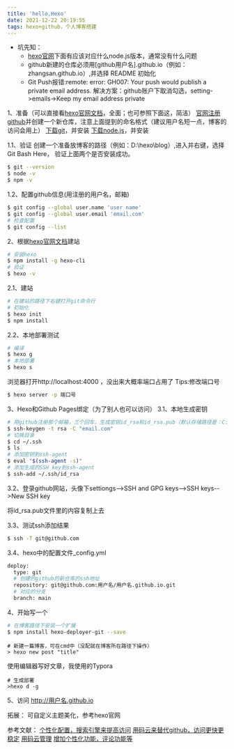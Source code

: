 ```yaml
---
title: 'hello,Hexo'
date: 2021-12-22 20:19:55
tags: hexo+github，个人博客搭建
---
```


- 坑先知： 
	- [hexo官网](https://hexo.io/zh-cn/docs/)下面有应该对应什么node.js版本，通常没有什么问题
	- github新建的仓库必须用[github用户名].github.io（例如：zhangsan.github.io）,并选择 README 初始化
	- Git Push报错:remote: error: GH007: Your push would publish a private email address. 解决方案：github账户下取消勾选，setting->emails->Keep my email address private

1、准备（可以直接看[hexo官网文档](https://hexo.io/zh-cn/docs/)，全面；也可参照下面这，简洁）
[官网注册github](https://github.com/)并创建一个新仓库，注意上面提到的命名格式（建议用户名短一点，博客的访问会用上）
[下载git](https://git-scm.com/)，并安装
[下载node.js](https://nodejs.org/en/download/)，并安装

1.1、验证
创建一个准备放博客的路径（例如：D:\hexo\blog）,进入并右键，选择Git Bash Here，
验证上面两个是否安装成功。
```bash
$ git --version
$ node -v
$ npm -v
```
1.2、配置github信息(用注册的用户名，邮箱)
```bash
$ git config --global user.name 'user name'
$ git config --global user.email 'email.com'
# 检查配置
$ git config --list
```

2、根据[hexo官网文档](https://hexo.io/zh-cn/docs/)建站

```bash
# 安装hexo
$ npm install -g hexo-cli
# 验证
$ hexo -v
```
2.1、建站
```bash
# 在建站的路径下右键打开git命令行
# 初始化
$ hexo init
$ npm install
```
2.2、本地部署测试
```bash
# 编译
$ hexo g
# 本地部署
$ hexo s
```
浏览器打开http://localhost:4000 ，没出来大概率端口占用了
Tips:修改端口号
```bash
$ hexo server -p 端口号
```

3、Hexo和Github Pages绑定（为了别人也可以访问）
3.1、本地生成密钥
```bash
# 用github注册那个邮箱，三个回车，生成密钥id_rsa和id_rsa.pub（默认存储路径是：C:\Users\Administrator\.ssh）
$ ssh-keygen -t rsa -C "email.com"
# 切换目录
$ cd ~/.ssh
$ ls
# 添加密钥到ssh-agent
$ eval "$(ssh-agent -s)"
# 添加生成的SSH key到ssh-agent
$ ssh-add ~/.ssh/id_rsa
```
3.2、登录github网站，头像下settiongs-->SSH and GPG keys-->SSH keys-->New SSH key

将id_rsa.pub文件里的内容复制上去

3.3、测试ssh添加结果
```bash
$ ssh -T git@github.com
```

3.4、hexo中的配置文件_config.yml
```bash
deploy:
  type: git
  # 创建的github的新仓库的ssh地址
  repository: git@github.com:用户名/用户名.github.io.git
  # 对应的分支
  branch: main
```

4、开始写一个
```bash
# 在博客路径下安装一个扩展
$ npm install hexo-deployer-git --save
```

```shell
# 新建一篇博客，可在cmd中（没配就在博客所在路径下操作）
> hexo new post "title"
```

使用编辑器写好文章，我使用的Typora
```shell
# 生成部署
>hexo d -g
```
5、访问
http://用户名.github.io

拓展：
可自定义主题美化，参考hexo官网

参考文献：
[个性化配置，搜索引擎来提高访问](https://www.cnblogs.com/quellanan/p/11613109.html)
[用码云来替代github，访问更快更稳定](https://blog.csdn.net/u012294515/article/details/83045860)
[用码云管理](https://blog.csdn.net/qq_35938621/article/details/107592297)
[增加个性化功能，评论功能等](https://blog.csdn.net/qq_35117024/category_7904399.html)